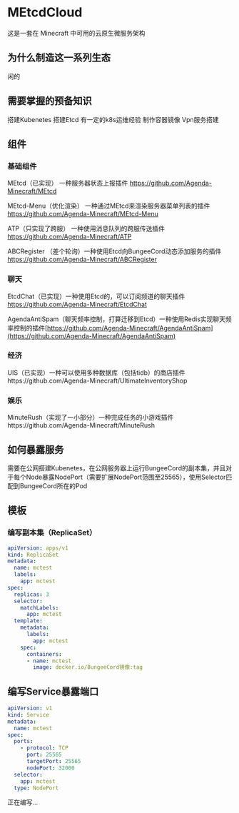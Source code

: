 # MEtcdCloud

这是一套在 Minecraft 中可用的云原生微服务架构

## 为什么制造这一系列生态

闲的

## 需要掌握的预备知识

搭建Kubenetes 搭建Etcd 有一定的k8s运维经验 制作容器镜像 Vpn服务搭建

## 组件

### 基础组件

MEtcd（已实现） 一种服务器状态上报插件 https://github.com/Agenda-Minecraft/MEtcd

MEtcd-Menu（优化渲染） 一种通过MEtcd来渲染服务器菜单列表的插件 https://github.com/Agenda-Minecraft/MEtcd-Menu

ATP（只实现了跨服） 一种使用消息队列的跨服传送插件 https://github.com/Agenda-Minecraft/ATP

ABCRegister （差个轮询）一种使用Etcd向BungeeCord动态添加服务的插件 https://github.com/Agenda-Minecraft/ABCRegister

### 聊天

EtcdChat（已实现）一种使用Etcd的，可以订阅频道的聊天插件 https://github.com/Agenda-Minecraft/EtcdChat

AgendaAntiSpam（聊天频率控制，打算迁移到Etcd）一种使用Redis实现聊天频率控制的插件[https://github.com/Agenda-Minecraft/AgendaAntiSpam](https://github.com/Agenda-Minecraft/AgendaAntiSpam)

### 经济

UIS（已实现）一种可以使用多种数据库（包括tidb）的商店插件https://github.com/Agenda-Minecraft/UltimateInventoryShop

### 娱乐

MinuteRush（实现了一小部分）一种完成任务的小游戏插件https://github.com/Agenda-Minecraft/MinuteRush

## 如何暴露服务

需要在公网搭建Kubenetes，在公网服务器上运行BungeeCord的副本集，并且对于每个Node暴露NodePort（需要扩展NodePort范围至25565），使用Selector匹配到BungeeCord所在的Pod

## 模板

### 编写副本集（ReplicaSet）

```yaml
apiVersion: apps/v1
kind: ReplicaSet
metadata:
  name: mctest
  labels:
    app: mctest
spec:
  replicas: 3
  selector:
    matchLabels:
      app: mctest
  template:
    metadata:
      labels:
        app: mctest
    spec:
      containers:
      - name: mctest
        image: docker.io/BungeeCord镜像:tag
```

## 编写Service暴露端口

```yaml
apiVersion: v1
kind: Service
metadata:
  name: mctest
spec:
  ports:
    - protocol: TCP
      port: 25565
      targetPort: 25565
      nodePort: 32000
  selector:
    app: mctest
  type: NodePort
```

正在编写…

